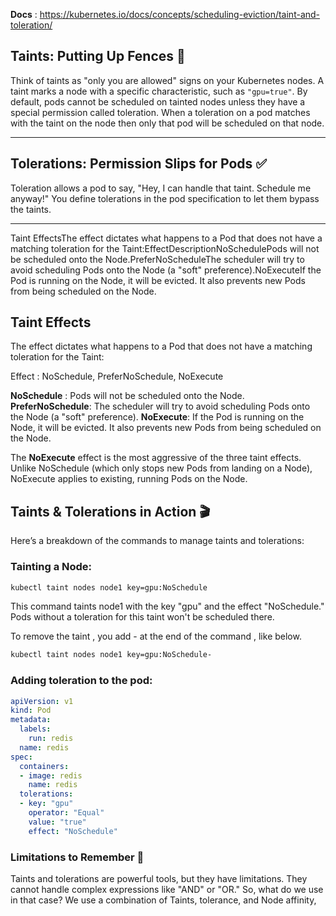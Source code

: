 **Docs** : https://kubernetes.io/docs/concepts/scheduling-eviction/taint-and-toleration/ 

## Taints: Putting Up Fences 🚫

Think of taints as "only you are allowed" signs on your Kubernetes nodes. A taint marks a node with a specific characteristic, such as `"gpu=true"`. By default, pods cannot be scheduled on tainted nodes unless they have a special permission called toleration. When a toleration on a pod matches with the taint on the node then only that pod will be scheduled on that node.

---

## Tolerations: Permission Slips for Pods ✅

Toleration allows a pod to say, "Hey, I can handle that taint. Schedule me anyway!" You define tolerations in the pod specification to let them bypass the taints.

---

Taint EffectsThe effect dictates what happens to a Pod that does not have a matching toleration for the Taint:EffectDescriptionNoSchedulePods will not be scheduled onto the Node.PreferNoScheduleThe scheduler will try to avoid scheduling Pods onto the Node (a "soft" preference).NoExecuteIf the Pod is running on the Node, it will be evicted. It also prevents new Pods from being scheduled on the Node.

## Taint Effects

The effect dictates what happens to a Pod that does not have a matching toleration for the Taint:

Effect : NoSchedule,  PreferNoSchedule, NoExecute

**NoSchedule** : Pods will not be scheduled onto the Node.
**PreferNoSchedule**: The scheduler will try to avoid scheduling Pods onto the Node (a "soft" preference).
**NoExecute**: If the Pod is running on the Node, it will be evicted. It also prevents new Pods from being scheduled on the Node. 

The **NoExecute** effect is the most aggressive of the three taint effects. Unlike NoSchedule (which only stops new Pods from landing on a Node), NoExecute applies to existing, running Pods on the Node.


## Taints & Tolerations in Action 🎬

Here’s a breakdown of the commands to manage taints and tolerations:

### Tainting a Node:

```bash
kubectl taint nodes node1 key=gpu:NoSchedule
```

This command taints node1 with the key "gpu" and the effect "NoSchedule." Pods without a toleration for this taint won't be scheduled there.

To remove the taint , you add - at the end of the command , like below.

```bash
kubectl taint nodes node1 key=gpu:NoSchedule-
```

### Adding toleration to the pod:

```yaml
apiVersion: v1
kind: Pod
metadata:
  labels:
    run: redis
  name: redis
spec:
  containers:
  - image: redis
    name: redis
  tolerations:
  - key: "gpu"
    operator: "Equal"
    value: "true"
    effect: "NoSchedule"
```
### Limitations to Remember 🚧

Taints and tolerations are powerful tools, but they have limitations. They cannot handle complex expressions like "AND" or "OR." 
So, what do we use in that case? We use a combination of Taints, tolerance, and Node affinity,




